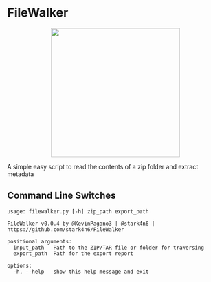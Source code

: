# FileWalker

<p align="center">
<img src="https://github.com/stark4n6/FileWalker/blob/main/zipwalker_logo.png" width="300" height="300">
</p>
A simple easy script to read the contents of a zip folder and extract metadata

## Command Line Switches
```
usage: filewalker.py [-h] zip_path export_path

FileWalker v0.0.4 by @KevinPagano3 | @stark4n6 | https://github.com/stark4n6/FileWalker

positional arguments:
  input_path   Path to the ZIP/TAR file or folder for traversing
  export_path  Path for the export report

options:
  -h, --help   show this help message and exit
```
